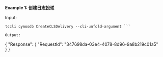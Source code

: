 **Example 1: 创建日志投递**



Input: 

```
tccli cynosdb CreateCLSDelivery --cli-unfold-argument ```

Output: 
```
{
    "Response": {
        "RequestId": "347698da-03e4-4078-8d96-9a8b219c01a5"
    }
}
```

